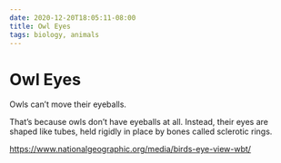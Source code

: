 ```yaml
---
date: 2020-12-20T18:05:11-08:00
title: Owl Eyes
tags: biology, animals
---
```


# Owl Eyes

Owls can’t move their eyeballs.

That’s because owls don’t have eyeballs at all. Instead, their eyes are shaped like tubes, held rigidly in place by bones called sclerotic rings.

https://www.nationalgeographic.org/media/birds-eye-view-wbt/
